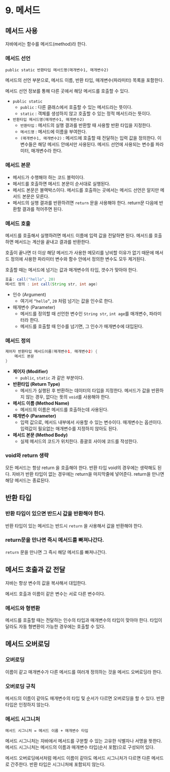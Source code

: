 # 9. 메서드

## 메서드 사용

자바에서는 함수를 메서드(method)라 한다.

### 메서드 선언

`public static 반환타입 메서드명(매개변수1, 매개변수2)`

메서드의 선언 부분으로, 메서드 이름, 반환 타입, 매개변수(파라미터) 목록을 포함한다.

메서드 선언 정보를 통해 다른 곳에서 해당 메서드를 호출할 수 있다.

- `public static`
  - `public` : 다른 클래스에서 호출할 수 있는 메서드라는 뜻이다.
  - `static` : 객체를 생성하지 않고 호출할 수 있는 정적 메서드라는 뜻이다.
- `반환타입 메서드명(매개변수1, 매개변수2)`
  - `반환타입` : 메서드의 실행 결과를 반환할 때 사용할 반환 타입을 지정한다.
  - `메서드명` : 메서드에 이름을 부여한다.
  - `(매개변수1, 매개변수2)` : 메서드에 호출할 때 전달하는 입력 값을 정의한다. 이 변수들은 해당 메서드 안에서만 사용된다. 메서드 선언에 사용되는 변수를 파라미터, 매개변수라 한다.

### 메서드 본문

- 메서드가 수행해야 하는 코드 블럭이다.
- 메서드를 호출하면 메서드 본문이 순서대로 실행된다.
- 메서드 본문은 블랙박스이다. 메서드를 호출하는 곳에서는 메서드 선언은 알지만 메서드 본문은 모른다.
- 메서드의 실행 결과를 반환하려면 `return` 문을 사용해야 한다. return문 다음에 반환할 결과를 적어주면 된다.

### 메서드 호출

메서드를 호출해서 실행하려면 메서드 이름에 입력 값을 전달하면 된다. 메서드를 호출하면 메서드는 계산을 끝내고 결과를 반환한다.

호출이 끝나면 더 이상 해당 메서드가 사용한 메모리를 낭비할 이유가 없기 때문에 메서드 정의에 사용한 파라미터 변수와 함수 안에서 정의한 변수도 모두 제거된다.

호출할 때는 메서드에 넘기는 값과 매개변수의 타입, 갯수가 맞아야 한다.

```java
호출: call("hello", 20)
메서드 정의 : int call(String str, int age)
```

- 인수 (Argument)
  - 여기서 `“hello”`, `20` 처럼 넘기는 값을 인수로 한다.
- 매개변수 (Parameter)
  - 메서드를 정의할 때 선언한 변수인 `String str`, `int age`를 매개변수, 파라미터라 한다.
  - 메서드를 호출할 때 인수를 넘기면, 그 인수가 매개변수에 대입된다.

### 메서드 정의

```java
제어자 반환타입 메서드이름(매개변수1, 매개변수2) {
	메서드 본문
}
```

- **제어자 (Modifier)**
  - `public`, `static` 과 같은 부분이다.
- **반환타입 (Return Type)**
  - 메서드가 실행된 후 반환하는 데이터의 타입을 지정한다. 메서드가 값을 반환하지 않는 경우, 없다는 뜻의 `void`를 사용해야 한다.
- **메서드 이름 (Method Name)**
  - 메서드의 이름은 메서드를 호출하는데 사용된다.
- **매개변수 (Parameter)**
  - 입력 값으로, 메서드 내부에서 사용할 수 있는 변수이다. 매개변수는 옵션이다. 입력값이 필요없는 매개변수를 지정하지 않아도 된다.
- **메서드 본문 (Method Body)**
  - 실제 메서드의 코드가 위치한다. 중괄호 사이에 코드를 작성한다.

### **void와 return 생략**

모든 메서드는 항상 return 을 호출해야 한다. 반환 타입 void의 경우에는 생략해도 된다. 자바가 반환 타입이 없는 경우에는 return을 마지막줄에 넣어준다. return을 만나면 해당 메서드는 종료된다.

## 반환 타입

### 반환 타입이 있으면 반드시 값을 반환해야 한다.

반환 타입이 있는 메서드는 반드시 `return` 을 사용해서 값을 반환해야 한다.

### return문을 만나면 즉시 메서드를 빠져나간다.

`return` 문을 만나면 그 즉시 해당 메서드를 빠져나간다.

## 메서드 호출과 값 전달

자바는 항상 변수의 값을 복사해서 대입한다.

메서드 호출과 이름이 같은 변수는 서로 다른 변수이다.

### 메서드와 형변환

메서드를 호출할 때는 전달하는 인수의 타입과 매개변수의 타입이 맞아야 한다. 타입이 달라도 자동 형변환이 가능한 경우에는 호출할 수 있다.

## 메서드 오버로딩

### 오버로딩

이름이 같고 매개변수가 다른 메서드를 여러개 정의하는 것을 메서드 오버로딩라 한다.

### 오버로딩 규칙

메서드의 이름이 같아도 매개변수의 타입 및 순서가 다르면 오버로딩을 할 수 있다. 반환타입은 인정하지 않는다.

### 메서드 시그니처

`메서드 시그니처 = 메서드 이름 + 매개변수 타입`

메서드 시그니처는 자바에서 메서드를 구분할 수 있는 고유한 식별자나 서명을 뜻한다. 메서드 시그니처는 메서드의 이름과 매개변수 타입(순서 포함)으로 구성되어 있다.

메서드 오버로딩에서처럼 메서드 이름이 같아도 메서드 시그니처가 다르면 다른 메서드로 간주한다. 반환 타입은 시그니처에 포함되지 않는다.

